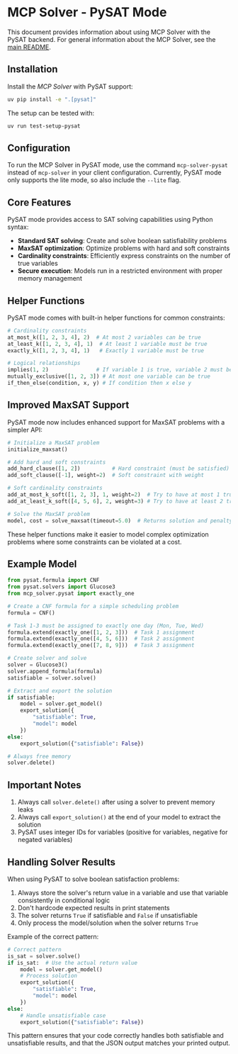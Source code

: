 # MCP Solver - PySAT Mode

This document provides information about using MCP Solver with the PySAT backend. For general information about the MCP Solver, see the [main README](README.md).

## Installation

Install the *MCP Solver* with PySAT support:

```bash
uv pip install -e ".[pysat]"
```

The setup can be tested with:

```bash
uv run test-setup-pysat
```

## Configuration

To run the MCP Solver in PySAT mode, use the command `mcp-solver-pysat` instead of `mcp-solver` in your client configuration. Currently, PySAT mode only supports the lite mode, so also include the `--lite` flag.

## Core Features

PySAT mode provides access to SAT solving capabilities using Python syntax:

- **Standard SAT solving**: Create and solve boolean satisfiability problems
- **MaxSAT optimization**: Optimize problems with hard and soft constraints
- **Cardinality constraints**: Efficiently express constraints on the number of true variables
- **Secure execution**: Models run in a restricted environment with proper memory management

## Helper Functions

PySAT mode comes with built-in helper functions for common constraints:

```python
# Cardinality constraints
at_most_k([1, 2, 3, 4], 2)  # At most 2 variables can be true
at_least_k([1, 2, 3, 4], 1)  # At least 1 variable must be true
exactly_k([1, 2, 3, 4], 1)   # Exactly 1 variable must be true

# Logical relationships
implies(1, 2)               # If variable 1 is true, variable 2 must be true
mutually_exclusive([1, 2, 3]) # At most one variable can be true
if_then_else(condition, x, y) # If condition then x else y
```

## Improved MaxSAT Support

PySAT mode now includes enhanced support for MaxSAT problems with a simpler API:

```python
# Initialize a MaxSAT problem
initialize_maxsat()

# Add hard and soft constraints
add_hard_clause([1, 2])          # Hard constraint (must be satisfied)
add_soft_clause([-1], weight=2)  # Soft constraint with weight

# Soft cardinality constraints
add_at_most_k_soft([1, 2, 3], 1, weight=2)  # Try to have at most 1 true
add_at_least_k_soft([4, 5, 6], 2, weight=3) # Try to have at least 2 true

# Solve the MaxSAT problem
model, cost = solve_maxsat(timeout=5.0)  # Returns solution and penalty
```

These helper functions make it easier to model complex optimization problems where some constraints can be violated at a cost.

## Example Model

```python
from pysat.formula import CNF
from pysat.solvers import Glucose3
from mcp_solver.pysat import exactly_one

# Create a CNF formula for a simple scheduling problem
formula = CNF()

# Task 1-3 must be assigned to exactly one day (Mon, Tue, Wed)
formula.extend(exactly_one([1, 2, 3]))  # Task 1 assignment
formula.extend(exactly_one([4, 5, 6]))  # Task 2 assignment
formula.extend(exactly_one([7, 8, 9]))  # Task 3 assignment

# Create solver and solve
solver = Glucose3()
solver.append_formula(formula)
satisfiable = solver.solve()

# Extract and export the solution
if satisfiable:
    model = solver.get_model()
    export_solution({
        "satisfiable": True,
        "model": model
    })
else:
    export_solution({"satisfiable": False})

# Always free memory
solver.delete()
```

## Important Notes

1. Always call `solver.delete()` after using a solver to prevent memory leaks
2. Always call `export_solution()` at the end of your model to extract the solution
3. PySAT uses integer IDs for variables (positive for variables, negative for negated variables)

## Handling Solver Results

When using PySAT to solve boolean satisfaction problems:

1. Always store the solver's return value in a variable and use that variable consistently in conditional logic
2. Don't hardcode expected results in print statements
3. The solver returns `True` if satisfiable and `False` if unsatisfiable
4. Only process the model/solution when the solver returns `True`

Example of the correct pattern:
```python
# Correct pattern
is_sat = solver.solve()
if is_sat:  # Use the actual return value
    model = solver.get_model()
    # Process solution
    export_solution({
        "satisfiable": True,
        "model": model
    })
else:
    # Handle unsatisfiable case
    export_solution({"satisfiable": False})
```

This pattern ensures that your code correctly handles both satisfiable and unsatisfiable results, and that the JSON output matches your printed output. 